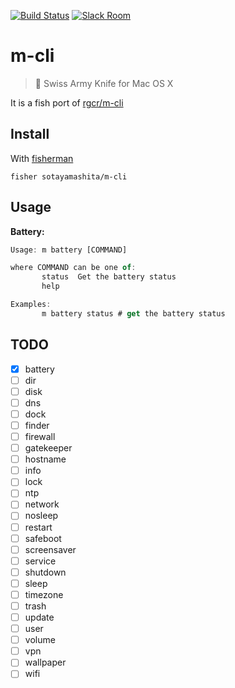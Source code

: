 [![Build Status][travis-badge]][travis-link]
[![Slack Room][slack-badge]][slack-link]

# m-cli

>  Swiss Army Knife for Mac OS X

It is a fish port of [rgcr/m-cli](https://github.com/rgcr/m-cli)

## Install

With [fisherman]

```
fisher sotayamashita/m-cli
```


## Usage

**Battery:**

```javascript
Usage: m battery [COMMAND]

where COMMAND can be one of:
       status  Get the battery status
       help

Examples:
       m battery status # get the battery status
```

## TODO

* [x] battery
* [ ] dir
* [ ] disk
* [ ] dns
* [ ] dock
* [ ] finder
* [ ] firewall
* [ ] gatekeeper
* [ ] hostname
* [ ] info
* [ ] lock
* [ ] ntp
* [ ] network
* [ ] nosleep
* [ ] restart
* [ ] safeboot
* [ ] screensaver
* [ ] service
* [ ] shutdown
* [ ] sleep
* [ ] timezone
* [ ] trash
* [ ] update
* [ ] user
* [ ] volume
* [ ] vpn
* [ ] wallpaper
* [ ] wifi

[travis-link]: https://travis-ci.org/sotayamashita/m-cli
[travis-badge]: https://img.shields.io/travis/sotayamashita/m-cli.svg
[slack-link]: https://fisherman-wharf.herokuapp.com
[slack-badge]: https://fisherman-wharf.herokuapp.com/badge.svg
[fisherman]: https://github.com/fisherman/fisherman
